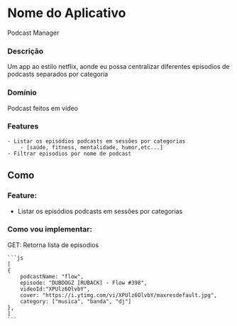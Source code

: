 # Nome do Aplicativo
Podcast Manager

### Descrição
Um app ao estilo netflix, aonde eu possa centralizar diferentes episodios de podcasts separados por categoria

### Domínio
Podcast feitos em vídeo

### Features
	- Listar os episódios podcasts em sessões por categorias
		- [saúde, fitness, mentalidade, humor,etc...]
	- Filtrar episodios por nome de podcast


## Como

### Feature:

 - Listar os episódios podcasts em sessões por categorias

### Como vou implementar:
 GET: Retorna lista de episodios
 
	```js
	[
	{
		podcastName: "flow",
		episode: "DUBDOGZ [RUBACK] - Flow #398",
		videoId:"XPUlz6OlvbY",
		cover: "https://i.ytimg.com/vi/XPUlz6OlvbY/maxresdefault.jpg",
		category: ["musica", "banda", "dj"]
	},
	]
	```